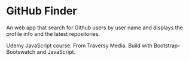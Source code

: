 # GitHub Finder

An web app that search for Github users by user name and displays the profile info and the latest repositories.

Udemy JavaScript course.
From Traversy Media.
Build with Bootstrap-Bootswatch and JavaScript.
